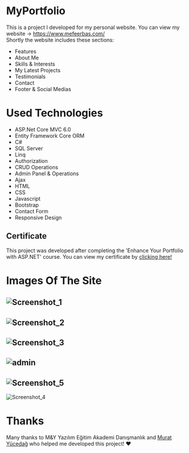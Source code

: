 # MyPortfolio

This is a project I developed for my personal website. You can view my website -> https://www.mefeerbas.com/ <br>
Shortly the website includes these sections:
- Features
- About Me
- Skills & Interests
- My Latest Projects
- Testimonials
- Contact
- Footer & Social Medias

# Used Technologies
- ASP.Net Core MVC 6.0
- Entity Framework Core ORM
- C#
- SQL Server
- Linq
- Authorization
- CRUD Operations
- Admin Panel & Operations
- Ajax
- HTML
- CSS
- Javascript
- Bootstrap
- Contact Form
- Responsive Design

## Certificate

This project was developed after completing the 'Enhance Your Portfolio with ASP.NET' course. You can view my certificate by [clicking here!](./mehmet-efe-erbaş-aspnet.pdf)


# Images Of The Site

![Screenshot_1](https://github.com/meferbas/MyPortfolio-WebApplication-Asp.Net/assets/103934031/71fefb33-958c-46ea-b3bc-b9f7490075fb)
---------------------------------------------------------------------------

![Screenshot_2](https://github.com/meferbas/MyPortfolio-WebApplication-Asp.Net/assets/103934031/f3acdce0-93a4-47ad-90d0-5cd887e098d7)
---------------------------------------------------------------------------
![Screenshot_3](https://github.com/meferbas/MyPortfolio-WebApplication-Asp.Net/assets/103934031/eebad58c-4643-4b83-bf44-46d80a1059f6)
---------------------------------------------------------------------------

![admin](https://github.com/meferbas/MyPortfolio-WebApplication-Asp.Net/assets/103934031/1c380447-f2f9-4432-b1b5-4ab3f6b48921)
---------------------------------------------------------------------------

![Screenshot_5](https://github.com/meferbas/MyPortfolio-WebApplication-Asp.Net/assets/103934031/1c1f78cf-1188-4d3f-acdf-baeb5c6665c0)
---------------------------------------------------------------------------
![Screenshot_4](https://github.com/meferbas/MyPortfolio-WebApplication-Asp.Net/assets/103934031/82e6c948-4679-4f66-a428-09cf42f64a2a)

# Thanks
Many thanks to M&Y Yazılım Eğitim Akademi Danışmanlık and [Murat Yücedağ](https://muratyucedag.com/) who helped me developed this project! ❤️



